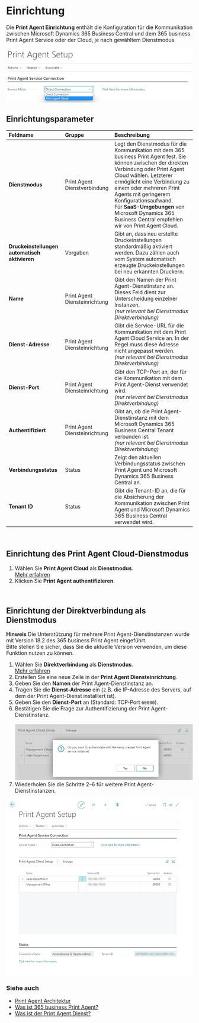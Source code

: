# Einrichtung

Die **Print Agent Einrichtung** enthält die Konfiguration für die Kommunikation zwischen Microsoft Dynamics 365 Business Central und dem 365 business Print Agent Service oder der Cloud, je nach gewähltem Dienstmodus.

![Print Agent Einrichtung](/assets/images/365-business-print-agent/646d98fab6c688ad444f61f5397dce86873cda4a90db60986a40ba1eb3911ce9.png)

## Einrichtungsparameter

| Feldname | Gruppe | Beschreibung |
|:---|:---|:---|
| **Dienstmodus** | Print Agent Dienstverbindung | Legt den Dienstmodus für die Kommunikation mit dem 365 business Print Agent fest. Sie können zwischen der direkten Verbindung oder Print Agent Cloud wählen. Letzterer ermöglicht eine Verbindung zu einem oder mehreren Print Agents mit geringerem Konfigurationsaufwand.<br>Für <strong>SaaS-Umgebungen</strong> von Microsoft Dynamics 365 Business Central empfehlen wir von Print Agent Cloud. |
| **Druckeinstellungen automatisch aktivieren** | Vorgaben | Gibt an, dass neu erstellte Druckeinstellungen standardmäßig aktiviert werden. Dazu zählen auch vom System automatisch erzeugte Druckeinstellungen bei neu erkannten Druckern. |
| **Name** | Print Agent Diensteinrichtung | Gibt den Namen der Print Agent-Dienstinstanz an. Dieses Feld dient zur Unterscheidung einzelner Instanzen.<br>_(nur relevant bei Dienstmodus Direktverbindung)_ |
| **Dienst-Adresse** | Print Agent Diensteinrichtung | Gibt die Service-URL für die Kommunikation mit dem Print Agent Cloud Service an. In der Regel muss diese Adresse nicht angepasst werden.<br>_(nur relevant bei Dienstmodus Direktverbindung)_ |
| **Dienst-Port** | Print Agent Diensteinrichtung | Gibt den TCP-Port an, der für die Kommunikation mit dem Print Agent-Dienst verwendet wird.<br>_(nur relevant bei Dienstmodus Direktverbindung)_ |
| **Authentifiziert** | Print Agent Diensteinrichtung | Gibt an, ob die Print Agent-Dienstinstanz mit dem Microsoft Dynamics 365 Business Central Tenant verbunden ist.<br>_(nur relevant bei Dienstmodus Direktverbindung)_ |
| **Verbindungsstatus** | Status | Zeigt den aktuellen Verbindungsstatus zwischen Print Agent und Microsoft Dynamics 365 Business Central an. |
| **Tenant ID** | Status | Gibt die Tenant-ID an, die für die Absicherung der Kommunikation zwischen Print Agent und Microsoft Dynamics 365 Business Central verwendet wird. |

<br>

## Einrichtung des Print Agent Cloud-Dienstmodus

 1. Wählen Sie **Print Agent Cloud** als **Dienstmodus**.
	<br>[Mehr erfahren](print-agent-whatis.md#architektur)
 2. Klicken Sie **Print Agent authentifizieren**.

<br>

## Einrichtung der Direktverbindung als Dienstmodus

<div class="alert alert-info">
    <i class="fa-duotone fa-thin fa-lightbulb fa-lg"></i>
    <strong>Hinweis</strong>
	Die Unterstützung für mehrere Print Agent-Dienstinstanzen wurde mit Version 18.2 des 365 business Print Agent eingeführt.<br>
	Bitte stellen Sie sicher, dass Sie die aktuelle Version verwenden, um diese Funktion nutzen zu können.
</div>

 1. Wählen Sie **Direktverbindung** als **Dienstmodus**.
	<br>[Mehr erfahren](print-agent-whatis.md#architektur)
 2. Erstellen Sie eine neue Zeile in der **Print Agent Diensteinrichtung**.
 3. Geben Sie den **Namen** der Print Agent-Dienstinstanz an.
 4. Tragen Sie die **Dienst-Adresse** ein (z.B. die IP-Adresse des Servers, auf dem der Print Agent-Dienst installiert ist).
 5. Geben Sie den **Dienst-Port** an (Standard: TCP-Port `60000`).
 6. Bestätigen Sie die Frage zur Authentifizierung der Print Agent-Dienstinstanz.<br>  
   ![Bestätigung Print Agent-Dienst Authentifizierung](/assets/images/365-business-print-agent/a35b2150c883bf9145a1c14e555a9e3bdd18c906ddcef52e7b14a4600699a44a.png)
 7. Wiederholen Sie die Schritte 2–6 für weitere Print Agent-Dienstinstanzen.


![Direktverbindung - Print Agent Diensteinrichtung](/assets/images/365-business-print-agent/ad7903e49277a20398b0c18fa585552dcfe486312d657bc2c78b7e41f2b3d62b.png)  

### Siehe auch

 - [Print Agent Architektur](print-agent-whatis.md#architektur)
 - [Was ist 365 business Print Agent?](print-agent-whatis.md)
 - [Was ist der Print Agent Dienst?](print-agent-client-whatis.md)